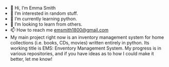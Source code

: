 - 👋 Hi, I’m Emma Smith
- 👀 I’m interested in random stuff.
- 🌱 I’m currently learning python.
- 💞️ I’m looking to learn from others.
- 📫 How to reach me emsmith1800@gmail.com
-  My main project right now is an inventory management system for home collections (i.e. books, CDs, movies) written entirely in python. Its working title is EMS: Enventory Management System. My progress is in various repositories, and if you have ideas as to how I could make it better, let me know!

<!---
emariesmith/emariesmith is a ✨ special ✨ repository because its `README.md` (this file) appears on your GitHub profile.
You can click the Preview link to take a look at your changes.
--->
